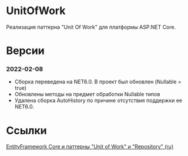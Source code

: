 
# UnitOfWork
Реализация паттерна "Unit Of Work" для платформы ASP.NET Core. 

# Версии

### 2022-02-08
* Сборка переведена на NET6.0. В проект был обновлен (Nullable = true)
* Обновлены методы на предмет обработки Nullable типов
* Удалена сборка AutoHistory по причине отсутствия поддержки ее NET6.0.

# Ссылки 
[EntityFramework Core и паттерны "Unit of Work" и "Repository" (ru)](https://www.calabonga.net/blog/post/entityframework-unitofwork-and-repository) 
